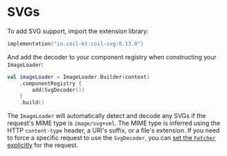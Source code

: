 # SVGs

To add SVG support, import the extension library:

```kotlin
implementation("io.coil-kt:coil-svg:0.13.0")
```

And add the decoder to your component registry when constructing your `ImageLoader`:

```kotlin
val imageLoader = ImageLoader.Builder(context)
    .componentRegistry {
        add(SvgDecoder())
    }
    .build()
```

The `ImageLoader` will automatically detect and decode any SVGs if the request's MIME type is `image/svg+xml`. The MIME type is inferred using the HTTP `content-type` header, a URI's suffix, or a file's extension. If you need to force a specific request to use the `SvgDecoder`, you can [set the `Fetcher` explicitly](../api/coil-base/coil.request/-image-request/-builder/fetcher/) for the request.
